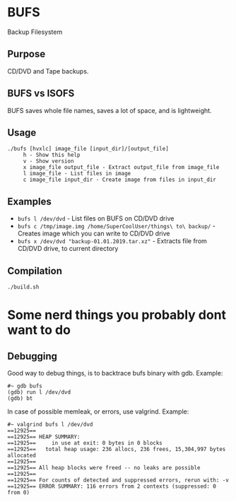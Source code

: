 # BUFS
Backup Filesystem

## Purpose
CD/DVD and Tape backups.

## BUFS vs ISOFS
BUFS saves whole file names, saves a lot of space, and is lightweight.

## Usage
```
./bufs [hvxlc] image_file [input_dir]/[output_file]
	 h - Show this help
	 v - Show version
	 x image_file output_file - Extract output_file from image_file
	 l image_file - List files in image
	 c image_file input_dir - Create image from files in input_dir
```

## Examples
 - `bufs l /dev/dvd` - List files on BUFS on CD/DVD drive
 - `bufs c /tmp/image.img /home/SuperCoolUser/things\ to\ backup/` - Creates image which you can write to CD/DVD drive
 - `bufs x /dev/dvd "backup-01.01.2019.tar.xz"` - Extracts file from CD/DVD drive, to current directory

## Compilation
```
./build.sh
```

# Some nerd things you probably dont want to do
## Debugging
Good way to debug things, is to backtrace bufs binary with gdb. Example:
```
#~ gdb bufs
(gdb) run l /dev/dvd
(gdb) bt
```

In case of possible memleak, or errors, use valgrind. Example:
```
#~ valgrind bufs l /dev/dvd
==12925== 
==12925== HEAP SUMMARY:
==12925==     in use at exit: 0 bytes in 0 blocks
==12925==   total heap usage: 236 allocs, 236 frees, 15,304,997 bytes allocated
==12925== 
==12925== All heap blocks were freed -- no leaks are possible
==12925== 
==12925== For counts of detected and suppressed errors, rerun with: -v
==12925== ERROR SUMMARY: 116 errors from 2 contexts (suppressed: 0 from 0)
```
